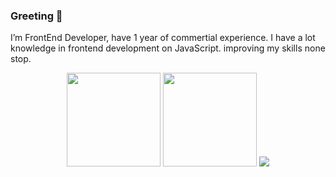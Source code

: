 ### Greeting 👋

I’m FrontEnd Developer, have 1 year of commertial experience. I have a lot knowledge in frontend development on JavaScript.
improving my skills none stop.

<!--
**Gizmo2093/Gizmo2093** is a ✨ _special_ ✨ repository because its `README.md` (this file) appears on your GitHub profile.

Here are some ideas to get you started:

- 🔭 I’m currently working on ...
- 🌱 I’m currently learning ...
- 👯 I’m looking to collaborate on ...
- 🤔 I’m looking for help with ...
- 💬 Ask me about ...
- 📫 How to reach me: ...
- 😄 Pronouns: ...
- ⚡ Fun fact: ...
-->

<p align='center'>
   <a href="https://github-readme-stats.vercel.app/api?username=Gizmo2093&show_icons=true&count_private=true">
       <img height=150 src="https://github-readme-stats.vercel.app/api?username=Gizmo2093&show_icons=true&count_private=true"/></a>
   <a href="https://github.com/Gizmo2093/github-readme-stats">
       <img height=150 src="https://github-readme-stats.vercel.app/api/top-langs/?username=Gizmo2093&layout=compact"/></a>
   
   <a href="https://www.linkedin.com/in/vladimir-okolov-022aa2171/">
      <img src="https://img.shields.io/badge/LinkedIn-0077B5?style=for-the-badge&logo=linkedin&logoColor=white">
   </a>

</p>
